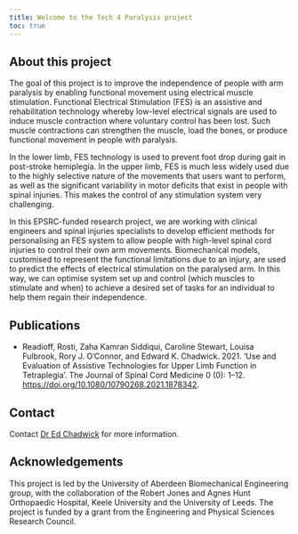 ```yaml
---
title: Welcome to the Tech 4 Paralysis project
toc: true
---
```


## About this project

The goal of this project is to improve the independence of people with arm paralysis by enabling functional movement using electrical muscle stimulation. Functional Electrical Stimulation (FES) is an assistive and rehabilitation technology whereby low-level electrical signals are used to induce muscle contraction where voluntary control has been lost. Such muscle contractions can strengthen the muscle, load the bones, or produce functional movement in people with paralysis.

In the lower limb, FES technology is used to prevent foot drop during gait in post-stroke hemiplegia. In the upper limb, FES is much less widely used due to the highly selective nature of the movements that users want to perform, as well as the significant variability in motor deficits that exist in people with spinal injuries. This makes the control of any stimulation system very challenging.

In this EPSRC-funded research project, we are working with clinical engineers and spinal injuries specialists to develop efficient methods for personalising an FES system to allow people with high-level spinal cord injuries to control their own arm movements. Biomechanical models, customised to represent the functional limitations due to an injury, are used to predict the effects of electrical stimulation on the paralysed arm. In this way, we can optimise system set up and control (which muscles to stimulate and when) to achieve a desired set of tasks for an individual to help them regain their independence.

## Publications

- Readioff, Rosti, Zaha Kamran Siddiqui, Caroline Stewart, Louisa Fulbrook, Rory J. O’Connor, and Edward K. Chadwick. 2021. ‘Use and Evaluation of Assistive Technologies for Upper Limb Function in Tetraplegia’. The Journal of Spinal Cord Medicine 0 (0): 1–12. https://doi.org/10.1080/10790268.2021.1878342.

## Contact

Contact [Dr Ed Chadwick](https://www.abdn.ac.uk/engineering/people/profiles/edward.chadwick) for more information.

## Acknowledgements

This project is led by the University of Aberdeen Biomechanical Engineering group, with the collaboration of the Robert Jones and Agnes Hunt Orthopaedic Hospital, Keele University and the University of Leeds. The project is funded by a grant from the Engineering and Physical Sciences Research Council.

